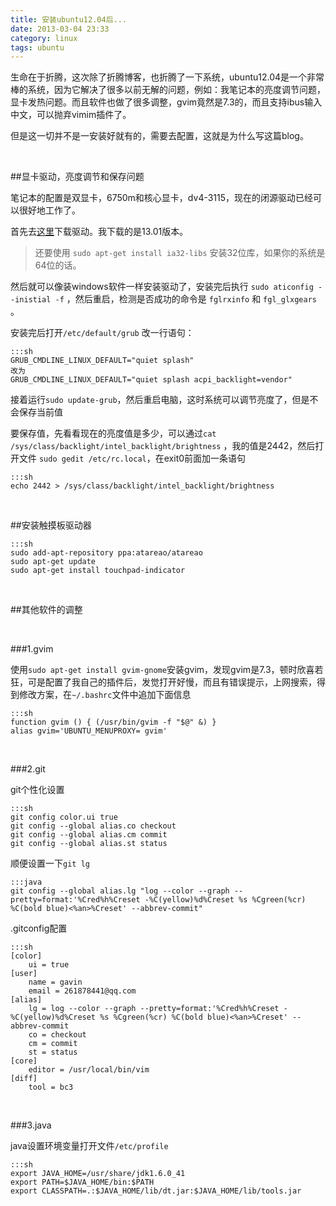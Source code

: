 ```yaml
---
title: 安装ubuntu12.04后...
date: 2013-03-04 23:33
category: linux
tags: ubuntu
---
```


生命在于折腾，这次除了折腾博客，也折腾了一下系统，ubuntu12.04是一个非常棒的系统，因为它解决了很多以前无解的问题，例如：我笔记本的亮度调节问题，显卡发热问题。而且软件也做了很多调整，gvim竟然是7.3的，而且支持ibus输入中文，可以抛弃vimim插件了。
<!-- excerpt -->

但是这一切并不是一安装好就有的，需要去配置，这就是为什么写这篇blog。

<br/>

##显卡驱动，亮度调节和保存问题

笔记本的配置是双显卡，6750m和核心显卡，dv4-3115，现在的闭源驱动已经可以很好地工作了。

首先去[这里](http://www.amd.com/us/Pages/AMDHomePage.aspx)下载驱动。我下载的是13.01版本。

>还要使用 `sudo apt-get install ia32-libs` 安装32位库，如果你的系统是64位的话。

然后就可以像装windows软件一样安装驱动了，安装完后执行 `sudo aticonfig --inistial -f` ，然后重启，检测是否成功的命令是 `fglrxinfo` 和 `fgl_glxgears` 。

安装完后打开`/etc/default/grub` 改一行语句：

    :::sh
    GRUB_CMDLINE_LINUX_DEFAULT="quiet splash"
    改为
    GRUB_CMDLINE_LINUX_DEFAULT="quiet splash acpi_backlight=vendor"

接着运行`sudo update-grub`，然后重启电脑，这时系统可以调节亮度了，但是不会保存当前值

要保存值，先看看现在的亮度值是多少，可以通过`cat /sys/class/backlight/intel_backlight/brightness` ，我的值是2442，然后打开文件 `sudo gedit /etc/rc.local`，在exit0前面加一条语句

    :::sh
    echo 2442 > /sys/class/backlight/intel_backlight/brightness

<br/>

##安装触摸板驱动器

    :::sh
    sudo add-apt-repository ppa:atareao/atareao
    sudo apt-get update
    sudo apt-get install touchpad-indicator

<br/>

##其他软件的调整

<br/>

###1.gvim


使用`sudo apt-get install gvim-gnome`安装gvim，发现gvim是7.3，顿时欣喜若狂，可是配置了我自己的插件后，发觉打开好慢，而且有错误提示，上网搜索，得到修改方案，在`~/.bashrc`文件中追加下面信息

    :::sh
    function gvim () { (/usr/bin/gvim -f "$@" &) }
    alias gvim='UBUNTU_MENUPROXY= gvim'

<br/>

###2.git

git个性化设置

    :::sh
    git config color.ui true
    git config --global alias.co checkout
    git config --global alias.cm commit
    git config --global alias.st status

顺便设置一下`git lg`

    :::java
    git config --global alias.lg "log --color --graph --pretty=format:'%Cred%h%Creset -%C(yellow)%d%Creset %s %Cgreen(%cr) %C(bold blue)<%an>%Creset' --abbrev-commit"

.gitconfig配置

    :::sh
    [color]
    	ui = true
    [user]
    	name = gavin
    	email = 261878441@qq.com
    [alias]
    	lg = log --color --graph --pretty=format:'%Cred%h%Creset -%C(yellow)%d%Creset %s %Cgreen(%cr) %C(bold blue)<%an>%Creset' --abbrev-commit
    	co = checkout
    	cm = commit
    	st = status
    [core]
    	editor = /usr/local/bin/vim
    [diff]
    	tool = bc3

<br/>

###3.java

java设置环境变量打开文件`/etc/profile`

    :::sh
    export JAVA_HOME=/usr/share/jdk1.6.0_41
    export PATH=$JAVA_HOME/bin:$PATH
    export CLASSPATH=.:$JAVA_HOME/lib/dt.jar:$JAVA_HOME/lib/tools.jar
